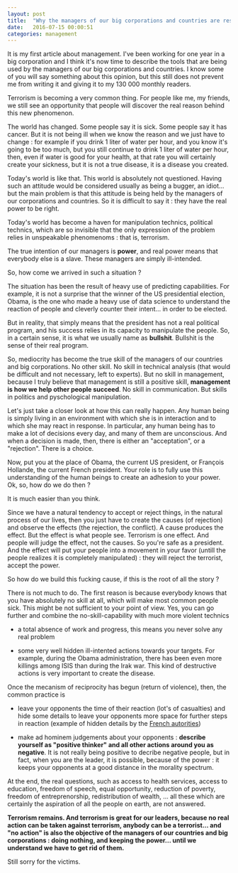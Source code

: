 ```yaml
---
layout: post
title:  "Why the managers of our big corporations and countries are responsible for terrorism"
date:   2016-07-15 00:00:51
categories: management
---
```


It is my first article about management. I've been working for one year in a big corporation and I think it's now time to describe the tools that are being used by the managers of our big corporations and countries. I know some of you will say something about this opinion, but this still does not prevent me from writing it and giving it to my 130 000 monthly readers.

Terrorism is becoming a very common thing. For people like me, my friends, we still see an opportunity that people will discover the real reason behind this new phenomenon.

The world has changed. Some people say it is sick. Some people say it has cancer. But it is not being ill when we know the reason and we just have to change : for example if you drink 1 liter of water per hour, and you know it's going to be too much, but you still continue to drink 1 liter of water per hour, then, even if water is good for your health, at that rate you will certainly create your sickness, but it is not a true disease, it is a disease you created.

Today's world is like that. This world is absolutely not questioned. Having such an attitude would be considered usually as being a bugger, an idiot... but the main problem is that this attitude is being held by the managers of our corporations and countries. So it is difficult to say it : they have the real power to be right.

Today's world has become a haven for manipulation technics, political technics, which are so invisible that the only expression of the problem relies in unspeakable phenomenoms : that is, terrorism.

The true intention of our managers is **power**, and real power means that everybody else is a slave. These managers are simply ill-intended.

So, how come we arrived in such a situation ?

The situation has been the result of heavy use of predicting capabilities. For example, it is not a surprise that the winner of the US presidential election, Obama, is the one who made a heavy use of data science to understand the reaction of people and cleverly counter their intent... in order to be elected.

But in reality, that simply means that the president has not a real political program, and his success relies in its capacity to manipulate the people. So, in a certain sense, it is what we usually name as **bullshit**. Bullshit is the sense of their real program.

So, mediocrity has become the true skill of the managers of our countries and big corporations. No other skill. No skill in technical analysis (that would be difficult and not necessary, left to experts). But no skill in management, because I truly believe that management is still a positive skill, **management is how we help other people succeed**. No skill in communication. But skills in politics and pyschological manipulation.

Let's just take a closer look at how this can really happen. Any human being is simply living in an environment with which she is in interaction and to which she may react in response. In particular, any human being has to make a lot of decisions every day, and many of them are unconscious. And when a decision is made, then, there is either an "acceptation", or a "rejection". There is a choice.

Now, put you at the place of Obama, the current US president, or François Hollande, the current French president. Your role is to fully use this understanding of the human beings to create an adhesion to your power. Ok, so, how do we do then ?

It is much easier than you think.

Since we have a natural tendency to accept or reject things, in the natural process of our lives, then you just have to create the causes (of rejection) and observe the effects (the rejection, the conflict). A cause produces the effect. But the effect is what people see. Terrorism is one effect. And people will judge the effect, not the causes. So you're safe as a president. And the effect will put your people into a movement in your favor (untill the people realizes it is completely manipulated) : they will reject the terrorist, accept the power.

So how do we build this fucking cause, if this is the root of all the story ?

There is not much to do. The first reason is because everybody knows that you have absolutely no skill at all, which will make most common people sick. This might be not sufficient to your point of view. Yes, you can go further and combine the no-skill-capability with much more violent technics

- a total absence of work and progress, this means you never solve any real problem

- some very well hidden ill-intented actions towards your targets. For example, during the Obama administration, there has been even more killings among ISIS than during the Irak war. This kind of destructive actions is very important to create the disease.

Once the mecanism of reciprocity has begun (return of violence), then, the common practice is

- leave your opponents the time of their reaction (lot's of casualties) and hide some details to leave your opponents more space for further steps in reaction (example of hidden details by the [French autorities](http://lesobservateurs.ch/2016/07/14/bataclan-testicules-coupees-mises-bouche-decapitations-proteger-musulmans-gouvernement-a-censure-tortures-infligees-aux-victimes/?utm_source=twitterfeed&utm_medium=twitter))

- make ad hominem judgements about your opponents : **describe yourself as "positive thinker" and all other actions around you as negative**. It is not really being positive to decribe negative people, but in fact, when you are the leader, it is possible, because of the power : it keeps your opponents at a good distance in the morality spectrum.

At the end, the real questions, such as access to health services, access to education, freedom of speech, equal opportunity, reduction of poverty, freedom of entreprenorship, redistribution of wealth, ... all these which are certainly the aspiration of all the people on earth, are not answered.

**Terrorism remains. And terrorism is great for our leaders, because no real action can be taken against terrorism, anybody can be a terrorist... and "no action" is also the objective of the managers of our countries and big corporations : doing nothing, and keeping the power... until we understand we have to get rid of them.**

Still sorry for the victims.
